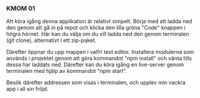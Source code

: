 ### KMOM 01
        
Att köra igång denna applikation är relativt simpelt. Börja med att ladda ned den genom att
gå in på repot och klicka den lilla gröna "Code" knappen i högra hörnet. Här kan 
du välja om du vill ladda ned den genom terminalen (git clone), alternativt i ett zip-paket.

Därefter öppnar du upp mappen i valfri text editor. Installera modulerna som används i
projektet genom att göra kommandot "npm install" och vänta tills dessa har laddats ned.
Därefter kan du köra igång en live-server genom terminalen med hjälp av 
kommandot "npm start".

Besök därefter addressen som visas i terminalen, och upplev min vackra app i all sin fröjd. 
